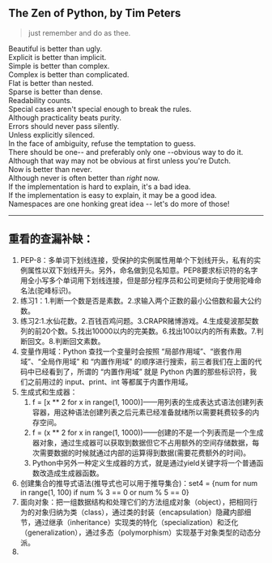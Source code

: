 ## The Zen of Python, by Tim Peters
> just remember and do as thee.  

Beautiful is better than ugly.  
Explicit is better than implicit.   
Simple is better than complex.       
Complex is better than complicated.     
Flat is better than nested.     
Sparse is better than dense.    
Readability counts.     
Special cases aren't special enough to break the rules.     
Although practicality beats purity.     
Errors should never pass silently.  
Unless explicitly silenced.     
In the face of ambiguity, refuse the temptation to guess.      
There should be one-- and preferably only one --obvious way to do it.   
Although that way may not be obvious at first unless you're Dutch.      
Now is better than never.   
Although never is often better than *right* now.    
If the implementation is hard to explain, it's a bad idea.  
If the implementation is easy to explain, it may be a good idea.    
Namespaces are one honking great idea -- let's do more of those!    

---

## 重看的查漏补缺：
1. PEP-8：多单词下划线连接，受保护的实例属性用单个下划线开头，私有的实例属性以双下划线开头。另外，命名做到见名知意。PEP8要求标识符的名字用全小写多个单词用下划线连接，但是部分程序员和公司更倾向于使用驼峰命名法(驼峰标识)。
2. 练习1：1.判断一个数是否是素数。2.求输入两个正数的最小公倍数和最大公约数。
3. 练习2:1.水仙花数。2.百钱百鸡问题。3.CRAPR赌博游戏。4.生成斐波那契数列的前20个数。5.找出10000以内的完美数。6.找出100以内的所有素数。7.判断回文。8.判断回文素数。
4. 变量作用域：Python 查找一个变量时会按照 “局部作用域”、“嵌套作用域”、“全局作用域” 和 “内置作用域” 的顺序进行搜索，前三者我们在上面的代码中已经看到了，所谓的 “内置作用域” 就是 Python 内置的那些标识符，我们之前用过的 input、print、int 等都属于内置作用域。
5. 生成式和生成器：
   1. f = [x ** 2 for x in range(1, 1000)]——用列表的生成表达式语法创建列表容器，用这种语法创建列表之后元素已经准备就绪所以需要耗费较多的内存空间。
   2. f = (x ** 2 for x in range(1, 1000))——创建的不是一个列表而是一个生成器对象，通过生成器可以获取到数据但它不占用额外的空间存储数据，每次需要数据的时候就通过内部的运算得到数据(需要花费额外的时间)。
   3. Python中另外一种定义生成器的方式，就是通过yield关键字将一个普通函数改造成生成器函数。
6. 创建集合的推导式语法(推导式也可以用于推导集合)：set4 = {num for num in range(1, 100) if num % 3 == 0 or num % 5 == 0}
7. 面向对象：把一组数据结构和处理它们的方法组成对象（object），把相同行为的对象归纳为类（class），通过类的封装（encapsulation）隐藏内部细节，通过继承（inheritance）实现类的特化（specialization）和泛化（generalization），通过多态（polymorphism）实现基于对象类型的动态分派。
8. 